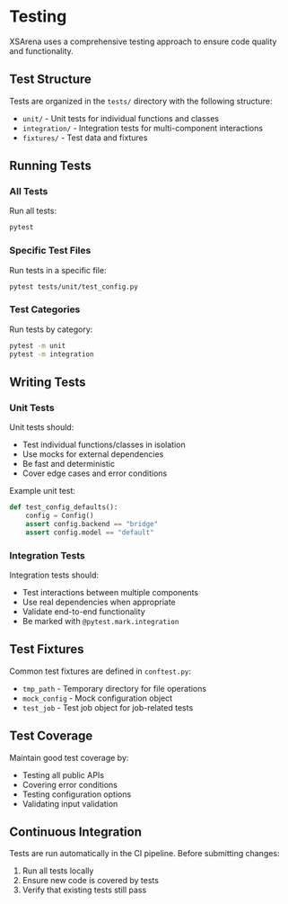# Testing

XSArena uses a comprehensive testing approach to ensure code quality and functionality.

## Test Structure

Tests are organized in the `tests/` directory with the following structure:
- `unit/` - Unit tests for individual functions and classes
- `integration/` - Integration tests for multi-component interactions
- `fixtures/` - Test data and fixtures

## Running Tests

### All Tests

Run all tests:
```bash
pytest
```

### Specific Test Files

Run tests in a specific file:
```bash
pytest tests/unit/test_config.py
```

### Test Categories

Run tests by category:
```bash
pytest -m unit
pytest -m integration
```

## Writing Tests

### Unit Tests

Unit tests should:
- Test individual functions/classes in isolation
- Use mocks for external dependencies
- Be fast and deterministic
- Cover edge cases and error conditions

Example unit test:
```python
def test_config_defaults():
    config = Config()
    assert config.backend == "bridge"
    assert config.model == "default"
```

### Integration Tests

Integration tests should:
- Test interactions between multiple components
- Use real dependencies when appropriate
- Validate end-to-end functionality
- Be marked with `@pytest.mark.integration`

## Test Fixtures

Common test fixtures are defined in `conftest.py`:
- `tmp_path` - Temporary directory for file operations
- `mock_config` - Mock configuration object
- `test_job` - Test job object for job-related tests

## Test Coverage

Maintain good test coverage by:
- Testing all public APIs
- Covering error conditions
- Testing configuration options
- Validating input validation

## Continuous Integration

Tests are run automatically in the CI pipeline. Before submitting changes:
1. Run all tests locally
2. Ensure new code is covered by tests
3. Verify that existing tests still pass